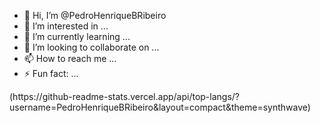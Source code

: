 - 👋 Hi, I’m @PedroHenriqueBRibeiro
- 👀 I’m interested in ...
- 🌱 I’m currently learning ...
- 💞️ I’m looking to collaborate on ...
- 📫 How to reach me ...
- ⚡ Fun fact: ...

<!---
PedroHenriqueBRibeiro/PedroHenriqueBRibeiro is a ✨ special ✨ repository because its `README.md` (this file) appears on your GitHub profile.
You can click the Preview link to take a look at your changes.
---> (https://github-readme-stats.vercel.app/api/top-langs/?username=PedroHenriqueBRibeiro&layout=compact&theme=synthwave)
